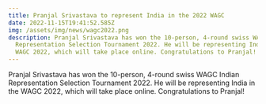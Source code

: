 ```yaml
---
title: Pranjal Srivastava to represent India in the 2022 WAGC
date: 2022-11-15T19:41:52.585Z
img: /assets/img/news/wagc2022.png
description: Pranjal Srivastava has won the 10-person, 4-round swiss WAGC Indian
  Representation Selection Tournament 2022. He will be representing India in the
  WAGC 2022, which will take place online. Congratulations to Pranjal!
---
```

Pranjal Srivastava has won the 10-person, 4-round swiss WAGC Indian Representation Selection Tournament 2022. He will be representing India in the WAGC 2022, which will take place online. Congratulations to Pranjal!